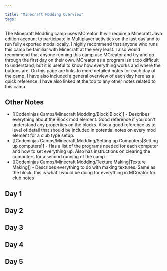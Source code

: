 ```yaml
---

title: "Minecraft Modding Overview"
tags:
---
```

The Minecraft Modding camp uses MCreator. It will require a Minecraft Java edition account to participate in Multiplayer activities on the last day and to run fully exported mods locally. I highly recommend that anyone who runs this camp be familiar with Minecraft at the very least. I also would recommend that anyone running this camp use MCreator and try and go through the first day on their own. MCreator as a program isn't too difficult to understand, but it is useful to know how everything works and where the buttons are. On this page are links to more detailed notes for each day of the camp. I have also included a general overview of each day here as a quick reference. I have also linked at the top to any other notes related to this camp.

## Other Notes
- [[Codeninjas Camps/Minecraft Modding/Block|Block]] - Describes everything about the Block mod element. Good reference if you don't understand any properties on the blocks. Also a good reference as to level of detail that should be included in potential notes on every mod element for a club type setup.
- [[Codeninjas Camps/Minecraft Modding/Setting up Computers|Setting up computers]] - Has a list of the programs needed for each computer and how to set everything up. Also has instructions on clearing the computers for a second running of the camp.
- [[Codeninjas Camps/Minecraft Modding/Texture Making|Texture Making]] - Describes everything to do with making textures. Same as the block, this is what I would be doing for everything in MCreator for club notes
## Day 1
## Day 2
## Day 3
## Day 4
## Day 5